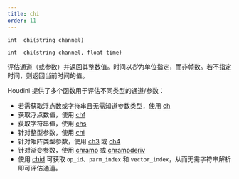 ```yaml
---
title: chi
order: 11
---
```

`int  chi(string channel)`

`int  chi(string channel, float time)`

评估通道（或参数）并返回其整数值。时间以*秒*为单位指定，而非帧数。若不指定时间，则返回当前时间的值。

Houdini 提供了多个函数用于评估不同类型的通道/参数：

- 若需获取浮点数或字符串且无需知道参数类型，使用 [ch](ch.html "评估通道（或参数）并返回其值。")
- 获取浮点数值，使用 [chf](chf.html "评估通道（或参数）并返回其浮点数值。")
- 获取字符串值，使用 [chs](chs.html "评估通道（或参数）并返回其字符串值。")
- 针对整型参数，使用 [chi](chi.html "评估通道（或参数）并返回其整数值。")
- 针对矩阵类型参数，使用 [ch3](ch3.html "评估通道（或参数）并返回3x3矩阵值。") 或 [ch4](ch4.html "评估通道（或参数）并返回4x4矩阵值。")
- 针对渐变参数，使用 [chramp](chramp.html "评估渐变参数并返回其插值结果。") 或 [chrampderiv](chrampderiv.html "评估渐变参数相对于位置的导数。")
- 使用 [chid](chid.html "解析通道字符串（或参数）并返回操作符ID、参数索引和向量索引。") 可获取 `op_id`、`parm_index` 和 `vector_index`，从而无需字符串解析即可评估通道。